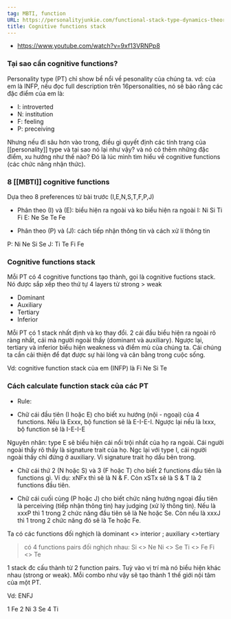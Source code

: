 ```yaml
---
tag: MBTI, function
URL: https://personalityjunkie.com/functional-stack-type-dynamics-theory/
title: Cognitive functions stack
---
```


* https://www.youtube.com/watch?v=9xf13VRNPp8

###  Tại sao cần cognitive functions?
 Personality type (PT) chỉ show bề nổi về pesonality của chúng ta. 
 vd: của em là INFP, nếu đọc full description trên 16personalities, nó sẽ bảo rằng các đặc điểm của em là:
 + I: introverted
 + N: institution
 + F: feeling
 + P: preceiving

 Nhưng nếu đi sâu hơn vào trong, điều gì quyết định các tính trạng của [[personality]] type và tại sao nó lại như vậy? và nó có thêm những đặc điểm, xu hướng như thế nào? Đó là lúc mình tìm hiểu về cognitive functions (các chức năng nhận thức).

 ### 8 [[MBTI]] cognitive functions 

 Dựa theo 8 preferences từ bài trước (I,E,N,S,T,F,P,J)
 - Phân theo (I) và (E): biểu hiện ra ngoài và ko biểu hiện ra ngoài
 I: Ni Si Ti Fi
 E: Ne Se Te Fe
 
 - Phân theo (P) và (J): cách tiếp nhận thông tin và cách xử lí thông tin 
 
 P: Ni Ne Si Se
 J: Ti Te Fi Fe
 

### Cognitive functions stack 

 Mỗi PT có 4 cognitive functions tạo thành, gọi là cognitive fuctions stack. Nó được sắp xếp theo thứ tự 4 layers từ strong > weak 

 + Dominant
 + Auxiliary
 + Tertiary
 + Inferior

 Mỗi PT có 1 stack nhất định và ko thay đổi. 2 cái đầu biểu hiện ra ngoài rõ ràng nhất, cái mà người ngoài thấy (dominant và auxiliary). Ngược lại, tertiary và inferior biểu hiện weakness và điểm mù của chúng ta. Cái chúng ta cần cải thiện để đạt được sự hài lòng và cân bằng trong cuộc sống.

Vd: cognitive function stack của em (INFP) là Fi Ne Si Te
 
### Cách calculate function stack của các PT

- Rule:
+ Chữ cái đầu tiên (I hoặc E) cho biết xu hướng (nội - ngoại) của 4 functions. Nếu là Exxx, bộ function sẽ là E-I-E-I. Ngược lại nếu là Ixxx, bộ function sẽ là I-E-I-E

Nguyên nhân: type E sẽ biểu hiện cái nổi trội nhất của họ ra ngoài. Cái người ngoài thấy rõ thấy là signature trait của họ. Ngc lại với type I, cái người ngoài thấy chỉ đứng ở auxiliary. Vì signature trait họ dấu bên trong.

+ Chữ cái thứ 2 (N hoặc S) và 3 (F hoặc T) cho biết 2 functions đầu tiên là functions gì. Ví dụ: xNFx thì sẽ là N & F. Còn xSTx sẽ là S & T là 2 functions đầu tiên.

+ Chữ cái cuối cùng (P hoặc J) cho biết chức năng hướng ngoại đầu tiên là perceiving (tiếp nhận thông tin) hay judging (xử lý thông tin). Nếu là xxxP thì 1 trong 2 chức năng đầu tiên sẽ là Ne hoặc Se. Còn nếu là xxxJ thì 1 trong 2 chức năng đó sẽ là Te hoặc Fe.

Ta có các functions đối nghịch là dominant <> interior ; auxiliary <>tertiary

> có 4 functions pairs đối nghịch nhau:
Si <> Ne
Ni <> Se
Ti <> Fe
Fi <> Te

1 stack đc cấu thành từ 2 function pairs. Tuỳ vào vị trí mà nó biểu hiện khác nhau (strong or weak). Mỗi combo như vậy sẽ tạo thành 1 thế giới nội tâm của một PT.

Vd: ENFJ

1 Fe
2 Ni
3 Se
4 Ti
